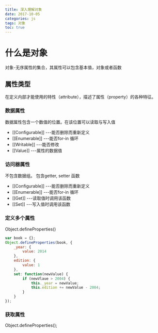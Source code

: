 ```yaml
---
title: 深入理解对象
date: 2017-10-05
categories: js
tags: 对象
toc: true
---
```

# 什么是对象
对象-无序属性的集合，其属性可以包含基本值，对象或者函数
## 属性类型

在定义内部才能使用的特性（attribute），描述了属性（property）的各种特征。

### 数据属性
数据属性包含一个数值的位置。在该位置可以读取与写入值
+ [[Configurable]]   ---能否删除而重新定义
+ [[Enumerable]]   ---能否for-in 循环
+ [[Writable]]   ---能否修改
+ [[Value]]  ---属性的数据值

### 访问器属性
不包含数据组。 包含getter, setter 函数

+ [[Configurable]]   ---能否删除而重新定义
+ [[Enumerable]]   ---能否for-in 循环
+ [[Get]]   ---读取值时调用该函数
+ [[Set]]  ---写入值时调用该函数

### 定义多个属性

Object.defineProperties()

```javascript
var book = {};
Object.defineProperties(book, {
    _year: {
        value: 2014
    },
    edition: {
        value: 1
    },
    set: function(newValue) {
        if (newVlaue > 2004) {
            this._year = newValue;
            this.edition += newValue - 2004;
        } 
    }
});
```
### 获取属性
Object.defineProperties();